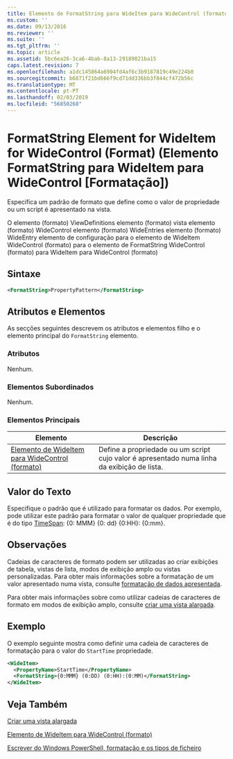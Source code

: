 ```yaml
---
title: Elemento de FormatString para WideItem para WideControl (formato) | Documentos da Microsoft
ms.custom: ''
ms.date: 09/13/2016
ms.reviewer: ''
ms.suite: ''
ms.tgt_pltfrm: ''
ms.topic: article
ms.assetid: 5bc6ea26-3ca6-4bab-8a13-29189821ba15
caps.latest.revision: 7
ms.openlocfilehash: a1dc145864a6904fd4af6c3b9187819c49e224b0
ms.sourcegitcommit: b6871f21bd666f9cd71dd336bb3f844cf472b56c
ms.translationtype: MT
ms.contentlocale: pt-PT
ms.lasthandoff: 02/03/2019
ms.locfileid: "56850268"
---
```

# <a name="formatstring-element-for-wideitem-for-widecontrol-format"></a>FormatString Element for WideItem for WideControl (Format) (Elemento FormatString para WideItem para WideControl [Formatação])

Especifica um padrão de formato que define como o valor de propriedade ou um script é apresentado na vista.

O elemento (formato) ViewDefinitions elemento (formato) vista elemento (formato) WideControl elemento (formato) WideEntries elemento (formato) WideEntry elemento de configuração para o elemento de WideItem WideControl (formato) para o elemento de FormatString WideControl (formato) para WideItem para WideControl (formato)

## <a name="syntax"></a>Sintaxe

```xml
<FormatString>PropertyPattern</FormatString>
```

## <a name="attributes-and-elements"></a>Atributos e Elementos

As secções seguintes descrevem os atributos e elementos filho e o elemento principal do `FormatString` elemento.

### <a name="attributes"></a>Atributos

Nenhum.

### <a name="child-elements"></a>Elementos Subordinados

Nenhum.

### <a name="parent-elements"></a>Elementos Principais

|Elemento|Descrição|
|-------------|-----------------|
|[Elemento de WideItem para WideControl (formato)](./wideitem-element-for-widecontrol-format.md)|Define a propriedade ou um script cujo valor é apresentado numa linha da exibição de lista.|

## <a name="text-value"></a>Valor do Texto

Especifique o padrão que é utilizado para formatar os dados. Por exemplo, pode utilizar este padrão para formatar o valor de qualquer propriedade que é do tipo [TimeSpan](/dotnet/api/System.TimeSpan): {0: MMM} {0: dd} {0:HH}: {0:mm}.

## <a name="remarks"></a>Observações

Cadeias de caracteres de formato podem ser utilizadas ao criar exibições de tabela, vistas de lista, modos de exibição amplo ou vistas personalizadas. Para obter mais informações sobre a formatação de um valor apresentado numa vista, consulte [formatação de dados apresentada](./formatting-displayed-data.md).

Para obter mais informações sobre como utilizar cadeias de caracteres de formato em modos de exibição amplo, consulte [criar uma vista alargada](./creating-a-wide-view.md).

## <a name="example"></a>Exemplo

O exemplo seguinte mostra como definir uma cadeia de caracteres de formatação para o valor do `StartTime` propriedade.

```xml
<WideItem>
  <PropertyName>StartTime</PropertyName>
  <FormatString>{0:MMM} (0:DD) (0:HH):(0:MM)</FormatString>
</WideItem>
```

## <a name="see-also"></a>Veja Também

[Criar uma vista alargada](./creating-a-wide-view.md)

[Elemento de WideItem para WideControl (formato)](./wideitem-element-for-widecontrol-format.md)

[Escrever do Windows PowerShell, formatação e os tipos de ficheiro](./writing-a-powershell-formatting-file.md)
